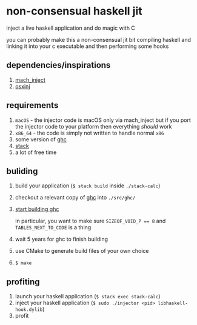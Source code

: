 # non-consensual haskell jit

inject a live haskell application and do magic with C

you can probably make this a non-consensual jit bit compiling haskell and
linking it into your c executable and then performing some hooks

## dependencies/inspirations

1. [mach_inject](https://github.com/rentzsch/mach_inject)
2. [osxinj](https://github.com/scen/osxinj)

## requirements

1. `macOS` - the injector code is macOS only via mach_inject but if you port the
   injector code to your platform then everything *should* work
2. `x86_64` - the code is simply not written to handle normal `x86`
3. some version of [ghc](https://www.haskell.org/ghc/)
4. [stack](https://www.stackage.org/)
5. a lot of free time

## buliding

1. build your application (`$ stack build` inside `./stack-calc`)
2. checkout a relevant copy of [ghc](http://git.haskell.org/ghc.git) into
   `./src/ghc/`
3. [start building ghc](https://ghc.haskell.org/trac/ghc/wiki/Building)

   in particular, you want to make sure `SIZEOF_VOID_P == 8` and
   `TABLES_NEXT_TO_CODE` is a thing
4. wait 5 years for ghc to finish building
5. use CMake to generate build files of your own choice
6. `$ make`

## profiting
1. launch your haskell application (`$ stack exec stack-calc`)
2. inject your haskell application (`$ sudo ./injector <pid>
   libhaskell-hook.dylib`)
3. profit
